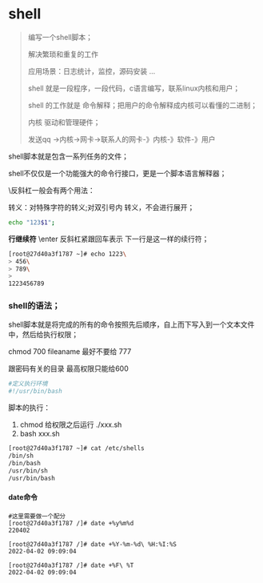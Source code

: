 # shell

>编写一个shell脚本；
>
>解决繁琐和重复的工作
>
>应用场景：日志统计，监控，源码安装 ...
>
>shell 就是一段程序，一段代码，c语言编写，联系linux内核和用户；
>
>shell 的工作就是 命令解释；把用户的命令解释成内核可以看懂的二进制；
>
>内核 驱动和管理硬件；
>
>发送qq ->内核->网卡->联系人的网卡-》内核-》软件-》用户

shell脚本就是包含一系列任务的文件；

shell不仅仅是一个功能强大的命令行接口，更是一个脚本语言解释器；



\反斜杠一般会有两个用法：

转义：对特殊字符的转义;对双引号内 转义，不会进行展开；

````sh
echo "123$1";
````



**行继续符**  \enter 反斜杠紧跟回车表示 下一行是这一样的续行符；

`````sh
[root@27d40a3f1787 ~]# echo 1223\
> 456\
> 789\
>
1223456789
`````





### shell的语法；

shell脚本就是将完成的所有的命令按照先后顺序，自上而下写入到一个文本文件中，然后给执行权限；

chmod 700 fileaname 最好不要给  777

跟密码有关的目录 最高权限只能给600



`````sh
#定义执行环境
#!/usr/bin/bash
`````

 

脚本的执行：

1.  chmod    给权限之后运行  ./xxx.sh
2. bash xxx.sh

````sh
[root@27d40a3f1787 ~]# cat /etc/shells
/bin/sh
/bin/bash
/usr/bin/sh
/usr/bin/bash
````



#### date命令

``````shell
#这里需要做一个配分
[root@27d40a3f1787 /]# date +%y%m%d
220402

[root@27d40a3f1787 /]# date +%Y-%m-%d\ %H:%I:%S
2022-04-02 09:09:04

[root@27d40a3f1787 /]# date +%F\ %T
2022-04-02 09:09:04

``````

